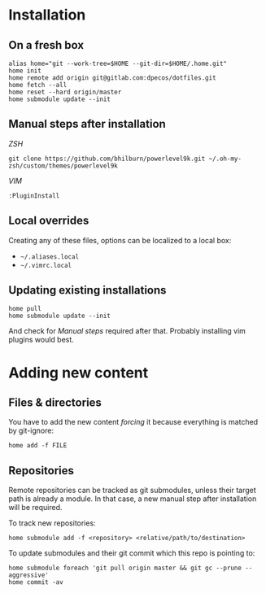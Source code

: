 # Installation

## On a fresh box

    alias home="git --work-tree=$HOME --git-dir=$HOME/.home.git"
    home init
    home remote add origin git@gitlab.com:dpecos/dotfiles.git
    home fetch --all
    home reset --hard origin/master
    home submodule update --init

## Manual steps after installation

*ZSH*

    git clone https://github.com/bhilburn/powerlevel9k.git ~/.oh-my-zsh/custom/themes/powerlevel9k


*VIM*

    :PluginInstall

## Local overrides

Creating any of these files, options can be localized to a local box:

- `~/.aliases.local`
- `~/.vimrc.local`

## Updating existing installations

    home pull
    home submodule update --init

And check for *Manual steps* required after that. Probably installing vim plugins would best.

# Adding new content

## Files & directories

You have to add the new content *forcing* it because everything is matched by git-ignore:

    home add -f FILE

## Repositories

Remote repositories can be tracked as git submodules, unless their target path is already a module. In that case, a new manual step after installation will be required.

To track new repositories:

    home submodule add -f <repository> <relative/path/to/destination>

To update submodules and their git commit which this repo is pointing to:

    home submodule foreach 'git pull origin master && git gc --prune --aggressive'
    home commit -av
